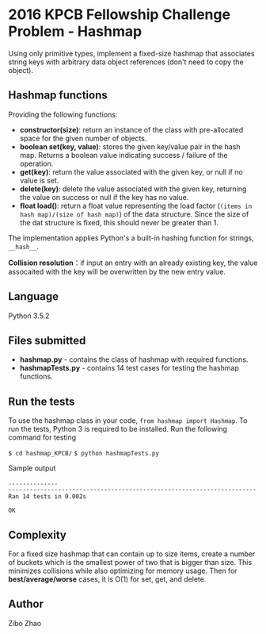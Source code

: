 # 2016 KPCB Fellowship Challenge Problem - Hashmap
Using only primitive types, implement a fixed-size hashmap that associates string keys with arbitrary data object references (don't need to copy the object). 

## Hashmap functions
Providing the following functions:
* **constructor(size)**: return an instance of the class with pre-allocated space for the given number of objects.
* **boolean set(key, value)**: stores the given key/value pair in the hash map. Returns a boolean value indicating success / failure of the operation.
* **get(key)**: return the value associated with the given key, or null if no value is set.
* **delete(key)**: delete the value associated with the given key, returning the value on success or null if the key has no value.
* **float load()**: return a float value representing the load factor (`(items in hash map)/(size of hash map)`) of the data structure. Since the size of the dat structure is fixed, this should never be greater than 1.

The implementation applies Python's a built-in hashing function for strings, `__hash__`. 

**Collision resolution**：if input an entry with an already existing key, the value assocaited with the key will be overwritten by the new entry value.

## Language
Python 3.5.2

## Files submitted
* **hashmap.py** - contains the class of hashmap with required functions.
* **hashmapTests.py** - contains 14 test cases for testing the hashmap functions.

## Run the tests
To use the hashmap class in your code, `from hashmap import Hashmap`.
To run the tests, Python 3 is required to be installed. Run the following command for testing

`$ cd hashmap_KPCB/`
`$ python hashmapTests.py`

Sample output

```
..............
----------------------------------------------------------------------
Ran 14 tests in 0.002s

OK
```

## Complexity
For a fixed size hashmap that can contain up to size items, create a number of buckets which is the smallest power of two that is bigger than size. This minimizes collisions while also optimizing for memory usage. Then for **best/average/worse** cases, it is O(1) for set, get, and delete.

## Author
Zibo Zhao
